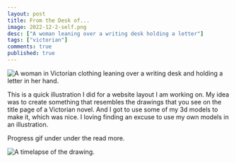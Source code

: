 ```yaml
---
layout: post
title: From the Desk of...
image: 2022-12-2-self.png
desc: ["A woman leaning over a writing desk holding a letter"]
tags: ["victorian"]
comments: true
published: true
---
```


![A woman in Victorian clothing leaning over a writing desk and holding a letter in her hand.](http://www.icefairy.net/artlog/2022-12-2-self.png)

This is a quick illustration I did for a website layout I am working on. My idea was to create something that resembles the drawings that you see on the title page of a Victorian novel. And I got to use some of my 3d models to make it, which was nice. I loving finding an excuse to use my own models in an illustration. 

Progress gif under under the read more.

<!--more-->

![A timelapse of the drawing.](http://www.icefairy.net/artlog/2022-12-2-self.gif)
